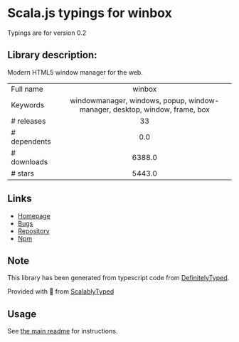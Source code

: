 
# Scala.js typings for winbox

Typings are for version 0.2

## Library description:
Modern HTML5 window manager for the web.

|                    |                 |
| ------------------ | :-------------: |
| Full name          | winbox |
| Keywords           | windowmanager, windows, popup, window-manager, desktop, window, frame, box |
| # releases         | 33 |
| # dependents       | 0.0 |
| # downloads        | 6388.0 |
| # stars            | 5443.0 |

## Links
- [Homepage](https://nextapps-de.github.io/winbox/)
- [Bugs](https://github.com/nextapps-de/winbox/issues)
- [Repository](https://github.com/nextapps-de/winbox)
- [Npm](https://www.npmjs.com/package/winbox)
    


## Note
This library has been generated from typescript code from [DefinitelyTyped](https://definitelytyped.org).

Provided with :purple_heart: from [ScalablyTyped](https://github.com/oyvindberg/ScalablyTyped)

## Usage
See [the main readme](../../readme.md) for instructions.


